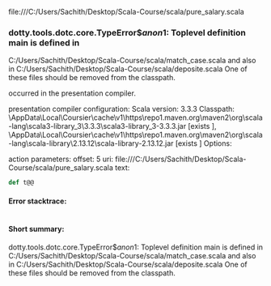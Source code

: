 file:///C:/Users/Sachith/Desktop/Scala-Course/scala/pure_salary.scala
### dotty.tools.dotc.core.TypeError$$anon$1: Toplevel definition main is defined in
  C:/Users/Sachith/Desktop/Scala-Course/scala/match_case.scala
and also in
  C:/Users/Sachith/Desktop/Scala-Course/scala/deposite.scala
One of these files should be removed from the classpath.

occurred in the presentation compiler.

presentation compiler configuration:
Scala version: 3.3.3
Classpath:
<HOME>\AppData\Local\Coursier\cache\v1\https\repo1.maven.org\maven2\org\scala-lang\scala3-library_3\3.3.3\scala3-library_3-3.3.3.jar [exists ], <HOME>\AppData\Local\Coursier\cache\v1\https\repo1.maven.org\maven2\org\scala-lang\scala-library\2.13.12\scala-library-2.13.12.jar [exists ]
Options:



action parameters:
offset: 5
uri: file:///C:/Users/Sachith/Desktop/Scala-Course/scala/pure_salary.scala
text:
```scala
def t@@
```



#### Error stacktrace:

```

```
#### Short summary: 

dotty.tools.dotc.core.TypeError$$anon$1: Toplevel definition main is defined in
  C:/Users/Sachith/Desktop/Scala-Course/scala/match_case.scala
and also in
  C:/Users/Sachith/Desktop/Scala-Course/scala/deposite.scala
One of these files should be removed from the classpath.